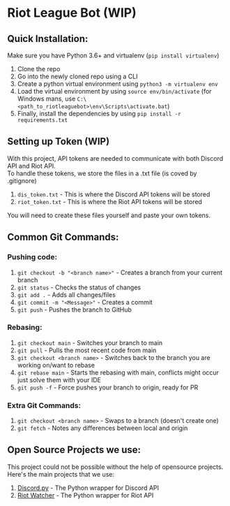 # Riot League Bot (WIP)

## Quick Installation:
Make sure you have Python 3.6+ and virtualenv (`pip install virtualenv`)
1. Clone the repo 
2. Go into the newly cloned repo using a CLI
3. Create a python virtual environment using `python3 -m virtualenv env`
4. Load the virtual environment by using `source env/bin/activate` (for Windows mans, use `C:\<path_to_riotleaguebot>\env\Scripts\activate.bat`)
5. Finally, install the dependencies by using `pip install -r requirements.txt`


## Setting up Token (WIP)
With this project, API tokens are needed to communicate with both Discord API and Riot API.  
To handle these tokens, we store the files in a .txt file (is coved by .gitignore)  
1. `dis_token.txt` - This is where the Discord API tokens will be stored
2. `riot_token.txt` - This is where the Riot API tokens will be stored  

You will need to create these files yourself and paste your own tokens.


## Common Git Commands:

### Pushing code:
1. `git checkout -b "<branch name>"` - Creates a branch from your current branch
2. `git status` - Checks the status of changes
3. `git add .` - Adds all changes/files
4. `git commit -m "<Message>"` - Creates a commit 
5. `git push` - Pushes the branch to GitHub

### Rebasing:
1. `git checkout main` - Switches your branch to main
2. `git pull` - Pulls the most recent code from main
3. `git checkout <branch name>` - Switches back to the branch you are working on/want to rebase
4. `git rebase main` - Starts the rebasing with main, conflicts might occur just solve them with your IDE
5. `git push -f` - Force pushes your branch to origin, ready for PR

### Extra Git Commands:
1. `git checkout <branch name>` - Swaps to a branch (doesn't create one)
2. `git fetch` - Notes any differences between local and origin

## Open Source Projects we use:
This project could not be possible without the help of opensource projects.  
Here's the main projects that we use:
1. [Discord.py](https://github.com/Rapptz/discord.py) - The Python wrapper for Discord API
2. [Riot Watcher](https://github.com/pseudonym117/Riot-Watcher) - The Python wrapper for Riot API
